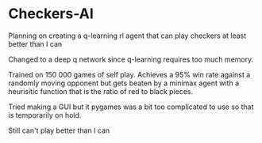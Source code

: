 # Checkers-AI

Planning on creating a q-learning rl agent that can play checkers at least better than I can

Changed to a deep q network since q-learning requires too much memory. 

Trained on 150 000 games of self play. Achieves a 95% win rate against a randomly moving opponent but gets beaten by a minimax agent with a heurisitic function that is the ratio of red to black pieces.

Tried making a GUI but it pygames was a bit too complicated to use so that is temporarily on hold.

Still can't play better than I can
